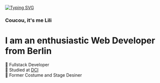 [![Typing SVG](https://readme-typing-svg.demolab.com/?lines=Coucou,+it's+me+Lili!=First+line+of+text;Second+line+of+text)](https://git.io/typing-svg)
### Coucou, it's me Lili
# I am an enthusiastic Web Developer from Berlin

💮 Fullstack Developer<br/>
💮 Studied at [DCI](https://digitalcareerinstitute.org)<br/>
💮 Former Costume and Stage Desiner<br/>

